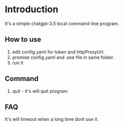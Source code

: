 # Introduction
It's a simple chatgpt-3.5 local command-line program.
## How to use
1. edit config.yaml for token and httpProxyUrl.
2. promise config.yaml and .exe file in same folder.
3. run it
## Command
1. quit - it's will quit program
## FAQ
It's will timeout when a long time dont use it.